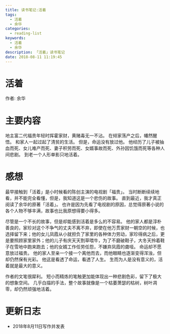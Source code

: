 ```yaml
---
title: 读书笔记:活着
tags:
  - 活着
  - 余华
categories:
  - reading-list
keywords:
  - 活着
  - 余华
description: 「活着」读书笔记
date: 2018-08-11 11:19:45
---
```


活着
===

作者: 余华

# 主要内容

地主富二代福贵年轻时挥霍家财，黄赌毒无一不沾。
在倾家荡产之后，幡然醒悟。
和家人一起过起了清贫的生活。
但是，命运没有放过他。
他经历了儿子被抽血而死、女儿难产而死、妻子积劳而死、女婿事故而死、外孙因饥饿而死等各种人间悲剧。
到老一个人形单影只地活着。

# 感想

最早接触到「活着」是小时候看的陈创主演的电视剧「福贵」。
当时断断续续地看，并不能完全看懂，但是，我知道这是一个悲伤的故事。
直到最近，我才真正阅读了余华的原著「活着」。
也许是因为先看了电视剧的原因，总觉得原著小说的各个人物不够丰满，故事也比我原想得要小得多。

尽管是一个不长的故事，但是却能感到活着是多么的不容易。
他的家人都是淳朴善良的，家珍对这个不争气的丈夫不离不弃，即使在他万贯家财一朝空的时候，也选择留下来；他的女儿凤霞从小就担负了家里的各种体力劳动，家珍得病之后，更是要照顾家里家外；他的儿子有庆天天割草喂牛，为了不磨破鞋子，大冬天拎着鞋子在雪地中跑来跑去；他的女婿工作任劳任怨，不嫌弃凤霞的聋哑。
命运却不愿意放过福贵。
他的家人至亲一个接一个离他而去，而他眼睛也逐渐变得浑浊，但却仍然保有光彩。
他这是看透了命运，看透了人生。
生而为人是没有意义的，活着就是最大的意义。

作者的文笔很犀利。
短小而精炼的笔触更加能体现出一种悲剧色彩，留下了极大的想象空间。
几乎白描的手法，整个故事就像是一个枯萎萧瑟的枯树，树叶凋零，却仍然顽强地活着。


# 更新日志

- 2018年8月11日写作并发表
